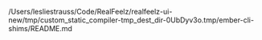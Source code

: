 /Users/lesliestrauss/Code/RealFeelz/realfeelz-ui-new/tmp/custom_static_compiler-tmp_dest_dir-0UbDyv3o.tmp/ember-cli-shims/README.md